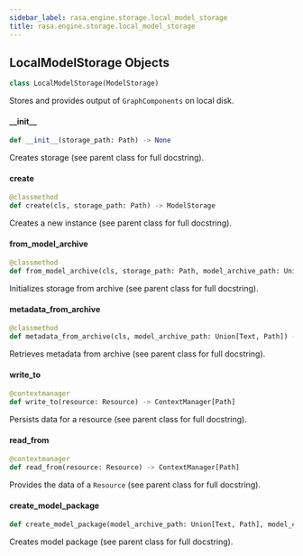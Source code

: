 ```yaml
---
sidebar_label: rasa.engine.storage.local_model_storage
title: rasa.engine.storage.local_model_storage
---
```

## LocalModelStorage Objects

```python
class LocalModelStorage(ModelStorage)
```

Stores and provides output of `GraphComponents` on local disk.

#### \_\_init\_\_

```python
def __init__(storage_path: Path) -> None
```

Creates storage (see parent class for full docstring).

#### create

```python
@classmethod
def create(cls, storage_path: Path) -> ModelStorage
```

Creates a new instance (see parent class for full docstring).

#### from\_model\_archive

```python
@classmethod
def from_model_archive(cls, storage_path: Path, model_archive_path: Union[Text, Path]) -> Tuple[LocalModelStorage, ModelMetadata]
```

Initializes storage from archive (see parent class for full docstring).

#### metadata\_from\_archive

```python
@classmethod
def metadata_from_archive(cls, model_archive_path: Union[Text, Path]) -> ModelMetadata
```

Retrieves metadata from archive (see parent class for full docstring).

#### write\_to

```python
@contextmanager
def write_to(resource: Resource) -> ContextManager[Path]
```

Persists data for a resource (see parent class for full docstring).

#### read\_from

```python
@contextmanager
def read_from(resource: Resource) -> ContextManager[Path]
```

Provides the data of a `Resource` (see parent class for full docstring).

#### create\_model\_package

```python
def create_model_package(model_archive_path: Union[Text, Path], model_configuration: GraphModelConfiguration, domain: Domain) -> ModelMetadata
```

Creates model package (see parent class for full docstring).

